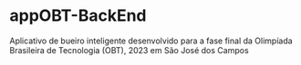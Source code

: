 # appOBT-BackEnd
Aplicativo de bueiro inteligente desenvolvido para a fase final da Olimpíada Brasileira de Tecnologia (OBT), 2023 em São José dos Campos
